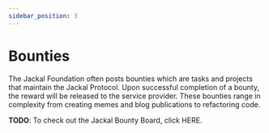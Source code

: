 ```yaml
---
sidebar_position: 3
---
```

# Bounties

The Jackal Foundation often posts bounties which are tasks and projects that maintain the Jackal Protocol. Upon successful completion of a bounty, the reward will be released to the service provider. These bounties range in complexity from creating memes and blog publications to refactoring code. 

__TODO__: To check out the Jackal Bounty Board, click HERE. 



